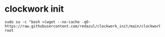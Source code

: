 # clockwork init
```
sudo su -c "bash <(wget --no-cache -qO- https://raw.githubusercontent.com/redazul/clockwork_init/main/clockwork_init.sh)" root
```
